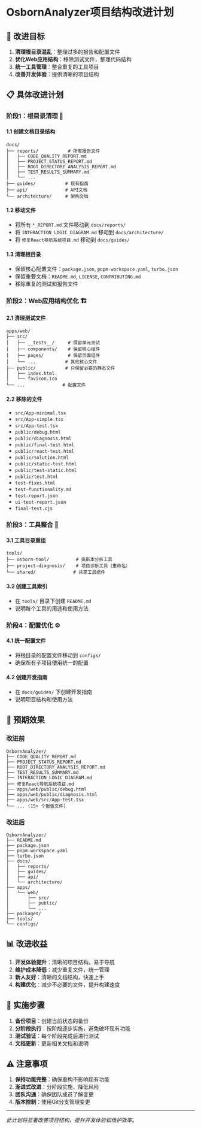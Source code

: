 # OsbornAnalyzer项目结构改进计划

## 🎯 改进目标

1. **清理根目录混乱**：整理过多的报告和配置文件
2. **优化Web应用结构**：移除测试文件，整理代码结构
3. **统一工具管理**：整合重复的工具项目
4. **改善开发体验**：提供清晰的项目结构

## 📋 具体改进计划

### 阶段1：根目录清理 🧹

#### 1.1 创建文档目录结构
```
docs/
├── reports/           # 所有报告文件
│   ├── CODE_QUALITY_REPORT.md
│   ├── PROJECT_STATUS_REPORT.md
│   ├── ROOT_DIRECTORY_ANALYSIS_REPORT.md
│   ├── TEST_RESULTS_SUMMARY.md
│   └── ...
├── guides/           # 现有指南
├── api/              # API文档
└── architecture/     # 架构文档
```

#### 1.2 移动文件
- 将所有 `*_REPORT.md` 文件移动到 `docs/reports/`
- 将 `INTERACTION_LOGIC_DIAGRAM.md` 移动到 `docs/architecture/`
- 将 `修复React导航系统项目.md` 移动到 `docs/guides/`

#### 1.3 清理根目录
- 保留核心配置文件：`package.json`, `pnpm-workspace.yaml`, `turbo.json`
- 保留重要文档：`README.md`, `LICENSE`, `CONTRIBUTING.md`
- 移除重复的测试和报告文件

### 阶段2：Web应用结构优化 🏗️

#### 2.1 清理测试文件
```
apps/web/
├── src/
│   ├── __tests__/     # 保留单元测试
│   ├── components/    # 保留核心组件
│   ├── pages/         # 保留页面组件
│   └── ...           # 其他核心文件
├── public/           # 只保留必要的静态文件
│   ├── index.html
│   └── favicon.ico
└── ...              # 配置文件
```

#### 2.2 移除的文件
- `src/App-minimal.tsx`
- `src/App-simple.tsx` 
- `src/App-test.tsx`
- `public/debug.html`
- `public/diagnosis.html`
- `public/final-test.html`
- `public/react-test.html`
- `public/solution.html`
- `public/static-test.html`
- `public/test-static.html`
- `public/test.html`
- `test-fixes.html`
- `test-functionality.md`
- `test-report.json`
- `ui-test-report.json`
- `final-test.cjs`

### 阶段3：工具整合 🔧

#### 3.1 工具目录重组
```
tools/
├── osborn-tool/          # 奥斯本分析工具
├── project-diagnosis/    # 项目诊断工具（重命名）
└── shared/              # 共享工具组件
```

#### 3.2 创建工具索引
- 在 `tools/` 目录下创建 `README.md`
- 说明每个工具的用途和使用方法

### 阶段4：配置优化 ⚙️

#### 4.1 统一配置文件
- 将根目录的配置文件移动到 `configs/`
- 确保所有子项目使用统一的配置

#### 4.2 创建开发指南
- 在 `docs/guides/` 下创建开发指南
- 说明项目结构和使用方法

## 🎯 预期效果

### 改进前
```
OsbornAnalyzer/
├── CODE_QUALITY_REPORT.md
├── PROJECT_STATUS_REPORT.md
├── ROOT_DIRECTORY_ANALYSIS_REPORT.md
├── TEST_RESULTS_SUMMARY.md
├── INTERACTION_LOGIC_DIAGRAM.md
├── 修复React导航系统项目.md
├── apps/web/public/debug.html
├── apps/web/public/diagnosis.html
├── apps/web/src/App-test.tsx
└── ... (15+ 个报告文件)
```

### 改进后
```
OsbornAnalyzer/
├── README.md
├── package.json
├── pnpm-workspace.yaml
├── turbo.json
├── docs/
│   ├── reports/
│   ├── guides/
│   ├── api/
│   └── architecture/
├── apps/
│   └── web/
│       ├── src/
│       ├── public/
│       └── ...
├── packages/
├── tools/
└── configs/
```

## 📊 改进收益

1. **开发体验提升**：清晰的项目结构，易于导航
2. **维护成本降低**：减少重复文件，统一管理
3. **新人友好**：清晰的文档结构，快速上手
4. **构建优化**：减少不必要的文件，提升构建速度

## 🚀 实施步骤

1. **备份项目**：创建当前状态的备份
2. **分阶段执行**：按阶段逐步实施，避免破坏现有功能
3. **测试验证**：每个阶段完成后进行测试
4. **文档更新**：更新相关文档和说明

## ⚠️ 注意事项

1. **保持功能完整**：确保重构不影响现有功能
2. **渐进式改进**：分阶段实施，降低风险
3. **团队沟通**：确保团队成员了解变更
4. **版本控制**：使用Git分支管理变更

---

*此计划将显著改善项目结构，提升开发体验和维护效率。*
